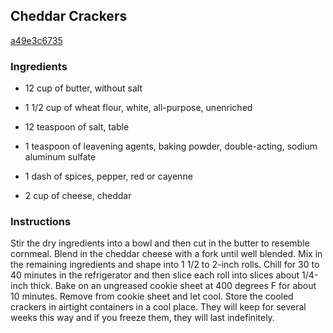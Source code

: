 ## Cheddar Crackers

[a49e3c6735](http://www.food.com/recipe/cheddar-crackers-6703)

### Ingredients

 - 12 cup of butter, without salt

 - 1 1/2 cup of wheat flour, white, all-purpose, unenriched

 - 12 teaspoon of salt, table

 - 1 teaspoon of leavening agents, baking powder, double-acting, sodium aluminum sulfate

 - 1 dash of spices, pepper, red or cayenne

 - 2 cup of cheese, cheddar

### Instructions

Stir the dry ingredients into a bowl and then cut in the butter to resemble cornmeal. Blend in the cheddar cheese with a fork until well blended. Mix in the remaining ingredients and shape into 1 1/2 to 2-inch rolls. Chill for 30 to 40 minutes in the refrigerator and then slice each roll into slices about 1/4-inch thick. Bake on an ungreased cookie sheet at 400 degrees F for about 10 minutes. Remove from cookie sheet and let cool. Store the cooled crackers in airtight containers in a cool place. They will keep for several weeks this way and if you freeze them, they will last indefinitely.